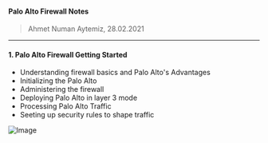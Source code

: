 #### Palo Alto Firewall Notes

> Ahmet Numan Aytemiz, 28.02.2021

---

#### 1. Palo Alto Firewall Getting Started

- Understanding firewall basics and Palo Alto's Advantages
- Initializing the Palo Alto
- Administering the firewall
- Deploying Palo Alto in layer 3 mode
- Processing Palo Alto Traffic
- Seeting up security rules to shape traffic

![Image](/img/palo_lab.png)